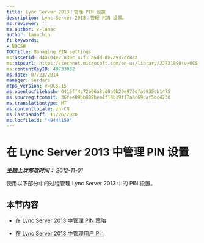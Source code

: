 ```yaml
---
title: Lync Server 2013：管理 PIN 设置
description: Lync Server 2013：管理 PIN 设置。
ms.reviewer: ''
ms.author: v-lanac
author: lanachin
f1.keywords:
- NOCSH
TOCTitle: Managing PIN settings
ms:assetid: d4a104e2-830c-47f1-a5dd-de7a937cc83a
ms:mtpsurl: https://technet.microsoft.com/en-us/library/JJ721898(v=OCS.15)
ms:contentKeyID: 49733832
ms.date: 07/23/2014
manager: serdars
mtps_version: v=OCS.15
ms.openlocfilehash: 0415ff4c72b06a8cd0a0b29e975dfa9935db1475
ms.sourcegitcommit: 36fee89bb887bea4f18b19f17a8c69daf5bc423d
ms.translationtype: MT
ms.contentlocale: zh-CN
ms.lasthandoff: 11/26/2020
ms.locfileid: "49444159"
---
```

# <a name="managing-pin-settings-in-lync-server-2013"></a>在 Lync Server 2013 中管理 PIN 设置

<div data-xmlns="http://www.w3.org/1999/xhtml">

<div class="topic" data-xmlns="http://www.w3.org/1999/xhtml" data-msxsl="urn:schemas-microsoft-com:xslt" data-cs="https://msdn.microsoft.com/">

<div data-asp="https://msdn2.microsoft.com/asp">



</div>

<div id="mainSection">

<div id="mainBody">

<span> </span>

_**主题上次修改时间：** 2012-11-01_

使用以下部分中的过程管理 Lync Server 2013 中的 PIN 设置。

<div>

## <a name="in-this-section"></a>本节内容

  - [在 Lync Server 2013 中管理 PIN 策略](lync-server-2013-managing-pin-policies.md)

  - [在 Lync Server 2013 中管理用户 Pin](lync-server-2013-managing-user-pins.md)

</div>

</div>

<span> </span>

</div>

</div>

</div>

